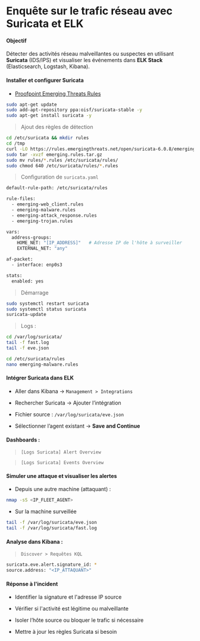 # Enquête sur le trafic réseau avec Suricata et ELK

#### Objectif

Détecter des activités réseau malveillantes ou suspectes en utilisant **Suricata** (IDS/IPS) et visualiser les événements dans **ELK Stack** (Elasticsearch, Logstash, Kibana).

#### Installer et configurer Suricata

- [Proofpoint Emerging Threats Rules](https://rules.emergingthreats.net/)

```sh
sudo apt-get update
sudo add-apt-repository ppa:oisf/suricata-stable -y
sudo apt-get install suricata -y
```

> Ajout des règles de détection

```sh
cd /etc/suricata && mkdir rules
cd /tmp
curl -LO https://rules.emergingthreats.net/open/suricata-6.0.8/emerging.rules.tar.gz
sudo tar -xvzf emerging.rules.tar.gz
sudo mv rules/*.rules /etc/suricata/rules/
sudo chmod 640 /etc/suricata/rules/*.rules
```

> Configuration de `suricata.yaml`

```sh
default-rule-path: /etc/suricata/rules

rule-files:
  - emerging-web_client.rules
  - emerging-malware.rules
  - emerging-attack_response.rules
  - emerging-trojan.rules

vars:
  address-groups:
    HOME_NET: "[IP_ADDRESS]"   # Adresse IP de l'hôte à surveiller
    EXTERNAL_NET: "any"

af-packet:
  - interface: enp0s3

stats:
  enabled: yes
```

> Démarrage

```sh
sudo systemctl restart suricata
sudo systemctl status suricata
suricata-update
```

> Logs :

```sh
cd /var/log/suricata/
tail -f fast.log
tail -f eve.json

cd /etc/suricata/rules
nano emerging-malware.rules
```

#### Intégrer Suricata dans ELK

- Aller dans Kibana → `Management > Integrations`

- Rechercher Suricata → Ajouter l’intégration

- Fichier source : `/var/log/suricata/eve.json`

- Sélectionner l’agent existant → **Save and Continue**

#### Dashboards :

> `[Logs Suricata] Alert Overview`

> `[Logs Suricata] Events Overview`

#### Simuler une attaque et visualiser les alertes

- Depuis une autre machine (attaquant) :

```sh
nmap -sS <IP_FLEET_AGENT>
```

- Sur la machine surveillée

```sh
tail -f /var/log/suricata/eve.json
tail -f /var/log/suricata/fast.log
```

#### Analyse dans Kibana :

> `Discover > Requêtes KQL`

```sh
suricata.eve.alert.signature_id: *
source.address: "<IP_ATTAQUANT>"
```

#### Réponse à l'incident

- Identifier la signature et l'adresse IP source

- Vérifier si l'activité est légitime ou malveillante

- Isoler l’hôte source ou bloquer le trafic si nécessaire

- Mettre à jour les règles Suricata si besoin
